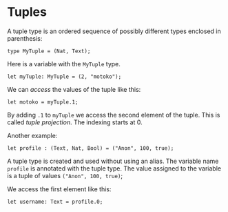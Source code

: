 # Tuples

A tuple type is an ordered sequence of possibly different types enclosed in parenthesis:

```motoko
type MyTuple = (Nat, Text);
```

Here is a variable with the `MyTuple` type.

```motoko
let myTuple: MyTuple = (2, "motoko");
```

We can _access_ the values of the tuple like this:

```motoko
let motoko = myTuple.1;
```

By adding `.1` to `myTuple` we access the second element of the tuple. This is called _tuple projection_. The indexing starts at 0.

Another example:

```motoko
let profile : (Text, Nat, Bool) = ("Anon", 100, true);
```

A tuple type is created and used without using an alias. The variable name `profile` is annotated with the tuple type. The value assigned to the variable is a tuple of values `("Anon", 100, true)`;

We access the first element like this:

```motoko
let username: Text = profile.0;
```
